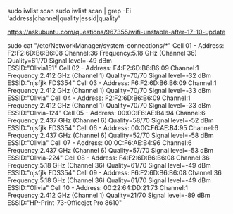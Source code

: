 sudo iwlist scan
sudo iwlist scan | grep -Ei 'address|channel|quality|essid|quality'

https://askubuntu.com/questions/967355/wifi-unstable-after-17-10-update


sudo cat "/etc/NetworkManager/system-connections/*"
          Cell 01 - Address: F2:F2:6D:B6:B6:08
                    Channel:36
                    Frequency:5.18 GHz (Channel 36)
                    Quality=61/70  Signal level=-49 dBm  
                    ESSID:"Olivia151"
          Cell 02 - Address: F4:F2:6D:B6:B6:09
                    Channel:1
                    Frequency:2.412 GHz (Channel 1)
                    Quality=70/70  Signal level=-32 dBm  
                    ESSID:"njsfjlk FDS354"
          Cell 03 - Address: F6:F2:6D:B6:B6:09
                    Channel:1
                    Frequency:2.412 GHz (Channel 1)
                    Quality=70/70  Signal level=-33 dBm  
                    ESSID:"Olivia"
          Cell 04 - Address: F2:F2:6D:B6:B6:09
                    Channel:1
                    Frequency:2.412 GHz (Channel 1)
                    Quality=70/70  Signal level=-33 dBm  
                    ESSID:"Olivia-124"
          Cell 05 - Address: 00:0C:F6:AE:B4:94
                    Channel:6
                    Frequency:2.437 GHz (Channel 6)
                    Quality=58/70  Signal level=-52 dBm  
                    ESSID:"njsfjlk FDS354"
          Cell 06 - Address: 00:0C:F6:AE:B4:95
                    Channel:6
                    Frequency:2.437 GHz (Channel 6)
                    Quality=52/70  Signal level=-58 dBm  
                    ESSID:"Olivia"
          Cell 07 - Address: 00:0C:F6:AE:B4:96
                    Channel:6
                    Frequency:2.437 GHz (Channel 6)
                    Quality=57/70  Signal level=-53 dBm  
                    ESSID:"Olivia-224"
          Cell 08 - Address: F4:F2:6D:B6:B6:08
                    Channel:36
                    Frequency:5.18 GHz (Channel 36)
                    Quality=61/70  Signal level=-49 dBm  
                    ESSID:"njsfjlk FDS354"
          Cell 09 - Address: F6:F2:6D:B6:B6:08
                    Channel:36
                    Frequency:5.18 GHz (Channel 36)
                    Quality=61/70  Signal level=-49 dBm  
                    ESSID:"Olivia"
          Cell 10 - Address: 00:22:64:DD:21:73
                    Channel:1
                    Frequency:2.412 GHz (Channel 1)
                    Quality=21/70  Signal level=-89 dBm  
                    ESSID:"HP-Print-73-Officejet Pro 8610"

